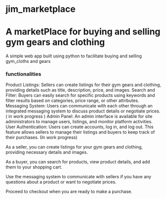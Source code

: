 # jim_marketplace
<h1>A marketPlace for buying and selling gym  gears and clothing</h1>

A simple web app built using python to facilitate buying and selling gym_cloths and gears
<h3>functionalities</h3>
Product Listings: Sellers can create listings for their gym gears and clothing, providing details such as title, description, price, and images.
Search and Filter: Buyers can easily search for specific products using keywords and filter results based on categories, price range, or other attributes.
Messaging System: Users can communicate with each other through an integrated messaging system to discuss product details or negotiate prices. ( in work progress )
Admin Panel: An admin interface is available for site administrators to manage users, listings, and monitor platform activities.
User Authentication: Users can create accounts, log in, and log out. This feature allows sellers to manage their listings and buyers to keep track of their purchases. (In work progress)



As a seller, you can create listings for your gym gears and clothing, providing necessary details and images.

As a buyer, you can search for products, view product details, and add them to your shopping cart.

Use the messaging system to communicate with sellers if you have any questions about a product or want to negotiate prices.

Proceed to checkout when you are ready to make a purchase.
